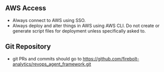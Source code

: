 ## AWS Access
- Always connect to AWS using SSO.
- Always deploy and alter things in AWS using AWS CLI. Do not create or generate script files for deployment unless specifically asked to. 

## Git Repository
- git PRs and commits should go to https://github.com/firebolt-analytics/revops_agent_framework.git